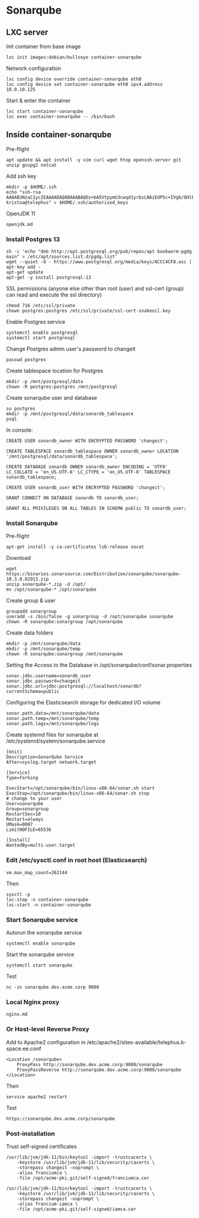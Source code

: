 # Sonarqube

## LXC server

Init container from base image

    lxc init images:debian/bullseye container-sonarqube

Network configuration

    lxc config device override container-sonarqube eth0
    lxc config device set container-sonarqube eth0 ipv4.address 10.0.10.125

Start & enter the container

    lxc start container-sonarqube
    lxc exec container-sonarqube -- /bin/bash

## Inside container-sonarqube

Pre-flight

    apt update && apt install -y vim curl wget htop openssh-server git unzip gnupg2 netcat

Add ssh key

    mkdir -p $HOME/.ssh
    echo "ssh-rsa AAAAB3NzaC1yc2EAAAADAQABAAABAQDz+bA5VtpymU3cwqd1yrbsLNAzEdP5c+IVgb/OHlEzhLj7+ZOlWgWEFkoTTRJO3R1nU19yeMSKyAqG6xU+PWt8zlipgGfINuD168oytTM8UOmX16VZaAoUHFwAB+C7Xd814Os2FB7iXeolQVNRZADWUOF7/XOQVjEpbGVM5InoCvPTWPY9cFgRxJ2qwPZ08f0P6NupymK83LJYj9ELYlMfErxBF2WVObysw9c82oXq1VDLq+/clctVq+EhPkIhdRD1BIqNybQQnfvYnC1jfjHBSGIAfXtvJsjZ8TsHqFyXqOFYkj36/ZZ5GPBpIOsN1JA6NfF080g0Cz3iJohmjZh3 kristoa@telephus" > $HOME/.ssh/authorized_keys

OpenJDK 11

    openjdk.md

### Install Postgres 13

    sh -c 'echo "deb http://apt.postgresql.org/pub/repos/apt bookworm-pgdg main" > /etc/apt/sources.list.d/pgdg.list'
    wget --quiet -O - https://www.postgresql.org/media/keys/ACCC4CF8.asc | apt-key add -
    apt-get update
    apt-get -y install postgresql-13

SSL permissions (anyone else other than root (user) and ssl-cert (group) can read and execute the ssl directory)

    chmod 716 /etc/ssl/private
    chown postgres:postgres /etc/ssl/private/ssl-cert-snakeoil.key

Enable Postgres service

    systemctl enable postgresql
    systemctl start postgresql

Change Postgres admin user's password to changeit

    passwd postgres

Create tablespace location for Postgres

    mkdir -p /mnt/postgresql/data
    chown -R postgres:postgres /mnt/postgresql

Create sonarqube user and database

    su postgres
    mkdir -p /mnt/postgresql/data/sonardb_tablespace
    psql

In console:

    CREATE USER sonardb_owner WITH ENCRYPTED PASSWORD 'changeit';

    CREATE TABLESPACE sonardb_tablespace OWNER sonardb_owner LOCATION '/mnt/postgresql/data/sonardb_tablespace';

    CREATE DATABASE sonardb OWNER sonardb_owner ENCODING = 'UTF8' LC_COLLATE = 'en_US.UTF-8' LC_CTYPE = 'en_US.UTF-8' TABLESPACE sonardb_tablespace;

    CREATE USER sonardb_user WITH ENCRYPTED PASSWORD 'changeit';

    GRANT CONNECT ON DATABASE sonardb TO sonardb_user;

    GRANT ALL PRIVILEGES ON ALL TABLES IN SCHEMA public TO sonardb_user;

### Install Sonarqube

Pre-flight

    apt-get install -y ca-certificates lsb-release socat

Download

    wget https://binaries.sonarsource.com/Distribution/sonarqube/sonarqube-10.3.0.82913.zip 
    unzip sonarqube-*.zip -d /opt/
    mv /opt/sonarqube-* /opt/sonarqube

Create group & user
    
    groupadd sonargroup
    useradd -s /bin/false -g sonargroup -d /opt/sonarqube sonarqube
    chown -R sonarqube:sonargroup /opt/sonarqube

Create data folders

    mkdir -p /mnt/sonarqube/data
    mkdir -p /mnt/sonarqube/temp
    chown -R sonarqube:sonargroup /mnt/sonarqube

Setting the Access to the Database in /opt/sonarqube/conf/sonar.properties

    sonar.jdbc.username=sonardb_user
    sonar.jdbc.password=changeit
    sonar.jdbc.url=jdbc:postgresql://localhost/sonardb?currentSchema=public

Configuring the Elasticsearch storage for dedicated I/O volume

    sonar.path.data=/mnt/sonarqube/data
    sonar.path.temp=/mnt/sonarqube/temp
    sonar.path.logs=/mnt/sonarqube/logs

Create systemd files for sonarqube at /etc/systemd/system/sonarqube.service

    [Unit]
    Description=SonarQube Service
    After=syslog.target network.target
    
    [Service]
    Type=forking
    
    ExecStart=/opt/sonarqube/bin/linux-x86-64/sonar.sh start
    ExecStop=/opt/sonarqube/bin/linux-x86-64/sonar.sh stop
    # change to your user
    User=sonarqube
    Group=sonargroup
    RestartSec=10
    Restart=always
    UMask=0007
    LimitNOFILE=65536
    
    [Install]
    WantedBy=multi-user.target

### Edit /etc/sysctl.conf in root host (Elasticsearch)

    vm.max_map_count=262144

Then

    sysctl -p
    lxc-stop -n container-sonarqube
    lxc-start -n container-sonarqube

### Start Sonarqube service

Autorun the sonarqube service

    systemctl enable sonarqube

Start the sonarqube service

    systemctl start sonarqube

Test

    nc -zv sonarqube.dev.acme.corp 9000

### Local Nginx proxy

    nginx.md

### Or Host-level Reverse Proxy

Add to Apache2 configuration in /etc/apache2/sites-available/telephus.k-space.ee.conf

    <Location /sonarqube>
        ProxyPass http://sonarqube.dev.acme.corp:9000/sonarqube
        ProxyPassReverse http://sonarqube.dev.acme.corp:9000/sonarqube
    </Location>

Then

    service apache2 restart

Test

    https://sonarqube.dev.acme.corp/sonarqube

### Post-installation

Trust self-signed certificates

    /usr/lib/jvm/jdk-11/bin/keytool -import -trustcacerts \
        -keystore /usr/lib/jvm/jdk-11/lib/security/cacerts \
        -storepass changeit -noprompt \
        -alias franciumca \
        -file /opt/acme-pki.git/self-signed/franciumca.cer

    /usr/lib/jvm/jdk-11/bin/keytool -import -trustcacerts \
        -keystore /usr/lib/jvm/jdk-11/lib/security/cacerts \
        -storepass changeit -noprompt \
        -alias francium-iamca \
        -file /opt/acme-pki.git/self-signed/iamca.cer
